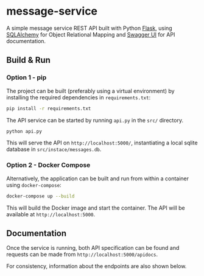 # message-service
A simple message service REST API built with Python [Flask](https://flask.palletsprojects.com/en/3.0.x/), using [SQLAlchemy](https://www.sqlalchemy.org/) for Object Relational Mapping and [Swagger UI](https://swagger.io/tools/swagger-ui/) for API documentation. 

## Build & Run 

### Option 1 - pip

The project can be built (preferably using a virtual environment) by installing the required dependencies in `requirements.txt`: 

```bash
pip install -r requirements.txt
```

The API service can be started by running `api.py` in the `src/` directory. 

```bash
python api.py
```

This will serve the API on `http://localhost:5000/`, instantiating a local sqlite database in `src/instace/messages.db`.

### Option 2 - Docker Compose

Alternatively, the application can be built and run from within a container using `docker-compose`:

```bash
docker-compose up --build
```

This will build the Docker image and start the container. The API will be available at `http://localhost:5000`. 

## Documentation

Once the service is running, both API specification can be found and requests can be made from `http://localhost:5000/apidocs`.

For consistency, information about the endpoints are also shown below.
